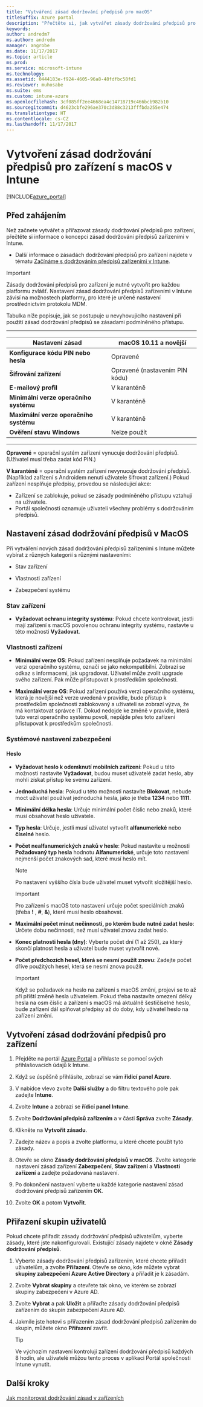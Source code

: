 ```yaml
---
title: "Vytváření zásad dodržování předpisů pro macOS"
titleSuffix: Azure portal
description: "Přečtěte si, jak vytvářet zásady dodržování předpisů pro zařízení s macOS."
keywords: 
author: andredm7
ms.author: andredm
manager: angrobe
ms.date: 11/17/2017
ms.topic: article
ms.prod: 
ms.service: microsoft-intune
ms.technology: 
ms.assetid: 0444183e-f924-4605-96a8-48fdfbc58fd1
ms.reviewer: muhosabe
ms.suite: ems
ms.custom: intune-azure
ms.openlocfilehash: 3cf085ff2ee4668ea4c14718719c466bcb982b10
ms.sourcegitcommit: d4623cbfe296ae370c3d88c3213fffbda255e474
ms.translationtype: HT
ms.contentlocale: cs-CZ
ms.lasthandoff: 11/17/2017
---
```

# <a name="create-a-device-compliance-policy-for-macos-devices-with-intune"></a>Vytvoření zásad dodržování předpisů pro zařízení s macOS v Intune


[!INCLUDE[azure_portal](./includes/azure_portal.md)]

## <a name="before-you-begin"></a>Před zahájením

Než začnete vytvářet a přiřazovat zásady dodržování předpisů pro zařízení, přečtěte si informace o koncepci zásad dodržování předpisů zařízeními v Intune.

- Další informace o zásadách dodržování předpisů pro zařízení najdete v tématu [Začínáme s dodržováním předpisů zařízeními v Intune](device-compliance.md).

> [!IMPORTANT]
> Zásady dodržování předpisů pro zařízení je nutné vytvořit pro každou platformu zvlášť. Nastavení zásad dodržování předpisů zařízeními v Intune závisí na možnostech platformy, pro které je určené nastavení prostřednictvím protokolu MDM.

Tabulka níže popisuje, jak se postupuje u nevyhovujícího nastavení při použití zásad dodržování předpisů se zásadami podmíněného přístupu.

-------------------------------


| **Nastavení zásad** | **macOS 10.11 a novější** |
| --- | --- |
| **Konfigurace kódu PIN nebo hesla** | Opravené |   
| **Šifrování zařízení** | Opravené (nastavením PIN kódu) |
| **E-mailový profil** | V karanténě |
|**Minimální verze operačního systému** | V karanténě |
| **Maximální verze operačního systému** | V karanténě |  
| **Ověření stavu Windows** | Nelze použít |  
----------------------------


**Opravené** = operační systém zařízení vynucuje dodržování předpisů. (Uživatel musí třeba zadat kód PIN.)

**V karanténě** = operační systém zařízení nevynucuje dodržování předpisů. (Například zařízení s Androidem nenutí uživatele šifrovat zařízení.) Pokud zařízení nesplňuje předpisy, provedou se následující akce:

- Zařízení se zablokuje, pokud se zásady podmíněného přístupu vztahují na uživatele.
- Portál společnosti oznamuje uživateli všechny problémy s dodržováním předpisů.

## <a name="macos-compliance-policy-settings"></a>Nastavení zásad dodržování předpisů v MacOS

Při vytváření nových zásad dodržování předpisů zařízeními s Intune můžete vybírat z různých kategorií s různými nastaveními:

- Stav zařízení

- Vlastnosti zařízení

- Zabezpečení systému

### <a name="device-health"></a>Stav zařízení

- **Vyžadovat ochranu integrity systému**: Pokud chcete kontrolovat, jestli mají zařízení s macOS povolenou ochranu integrity systému, nastavte u této možnosti **Vyžadovat**.

### <a name="device-properties"></a>Vlastnosti zařízení

- **Minimální verze OS**: Pokud zařízení nesplňuje požadavek na minimální verzi operačního systému, označí se jako nekompatibilní. Zobrazí se odkaz s informacemi, jak upgradovat. Uživatel může zvolit upgrade svého zařízení. Pak může přistupovat k prostředkům společnosti.

- **Maximální verze OS**: Pokud zařízení používá verzi operačního systému, která je novější než verze uvedená v pravidle, bude přístup k prostředkům společnosti zablokovaný a uživateli se zobrazí výzva, že má kontaktovat správce IT. Dokud nedojde ke změně v pravidle, která tuto verzi operačního systému povolí, nepůjde přes toto zařízení přistupovat k prostředkům společnosti.

### <a name="system-security-settings"></a>Systémové nastavení zabezpečení

#### <a name="password"></a>Heslo

- **Vyžadovat heslo k odemknutí mobilních zařízení**: Pokud u této možnosti nastavíte **Vyžadovat**, budou muset uživatelé zadat heslo, aby mohli získat přístup ke svému zařízení.

- **Jednoduchá hesla**: Pokud u této možnosti nastavíte **Blokovat**, nebude moct uživatel používat jednoduchá hesla, jako je třeba **1234** nebo **1111**.

- **Minimální délka hesla**: Určuje minimální počet číslic nebo znaků, které musí obsahovat heslo uživatele.

- **Typ hesla**: Určuje, jestli musí uživatel vytvořit **alfanumerické** nebo **číselné** heslo.

- **Počet nealfanumerických znaků v hesle**: Pokud nastavíte u možnosti **Požadovaný typ hesla** hodnotu **Alfanumerické**, určuje toto nastavení nejmenší počet znakových sad, které musí heslo mít. 

    > [!NOTE]
    > Po nastavení vyššího čísla bude uživatel muset vytvořit složitější heslo.

    > [!IMPORTANT]
    > Pro zařízení s macOS toto nastavení určuje počet speciálních znaků (třeba **!** , **#**, **&amp;**), které musí heslo obsahovat.

- **Maximální počet minut nečinnosti, po kterém bude nutné zadat heslo**: Určete dobu nečinnosti, než musí uživatel znovu zadat heslo.

- **Konec platnosti hesla (dny)**: Vyberte počet dní (1 až 250), za který skončí platnost hesla a uživatel bude muset vytvořit nové.

- **Počet předchozích hesel, která se nesmí použít znovu**: Zadejte počet dříve použitých hesel, která se nesmí znova použít.

    > [!IMPORTANT]
    > Když se požadavek na heslo na zařízení s macOS změní, projeví se to až při příští změně hesla uživatelem. Pokud třeba nastavíte omezení délky hesla na osm číslic a zařízení s macOS má aktuálně šestičíselné heslo, bude zařízení dál splňovat předpisy až do doby, kdy uživatel heslo na zařízení změní.

## <a name="to-create-a-device-compliance-policy"></a>Vytvoření zásad dodržování předpisů pro zařízení

1. Přejděte na portál [Azure Portal](https://portal.azure.com) a přihlaste se pomocí svých přihlašovacích údajů k Intune.

2. Když se úspěšně přihlásíte, zobrazí se vám **řídicí panel Azure**.

3. V nabídce vlevo zvolte **Další služby** a do filtru textového pole pak zadejte **Intune**.

4. Zvolte **Intune** a zobrazí se **řídicí panel Intune**.

5. Zvolte **Dodržování předpisů zařízením** a v části **Správa** zvolte **Zásady**.

6. Klikněte na **Vytvořit zásadu**.

7. Zadejte název a popis a zvolte platformu, u které chcete použít tyto zásady.

8. Otevře se okno **Zásady dodržování předpisů v macOS**. Zvolte kategorie nastavení zásad zařízení **Zabezpečení**, **Stav zařízení** a **Vlastnosti zařízení** a zadejte požadovaná nastavení.

10. Po dokončení nastavení vyberte u každé kategorie nastavení zásad dodržování předpisů zařízením **OK**.

11. Zvolte **OK** a potom **Vytvořit**.

## <a name="assign-user-groups"></a>Přiřazení skupin uživatelů

Pokud chcete přiřadit zásady dodržování předpisů uživatelům, vyberte zásady, které jste nakonfigurovali. Existující zásady najdete v okně **Zásady dodržování předpisů**.

1. Vyberte zásady dodržování předpisů zařízením, které chcete přiřadit uživatelům, a zvolte **Přiřazení**. Otevře se okno, kde můžete vybrat **skupiny zabezpečení Azure Active Directory** a přiřadit je k zásadám.

2. Zvolte **Vybrat skupiny** a otevřete tak okno, ve kterém se zobrazí skupiny zabezpečení v Azure AD.

3. Zvolte **Vybrat** a pak **Uložit** a přiřaďte zásady dodržování předpisů zařízením do skupin zabezpečení Azure AD.

4. Jakmile jste hotovi s přiřazením zásad dodržování předpisů zařízením do skupin, můžete okno **Přiřazení** zavřít.

    > [!TIP]
    > Ve výchozím nastavení kontrolují zařízení dodržování předpisů každých 8 hodin, ale uživatelé můžou tento proces v aplikaci Portál společnosti Intune vynutit.

## <a name="next-steps"></a>Další kroky

[Jak monitorovat dodržování zásad v zařízeních](compliance-policy-monitor.md)
